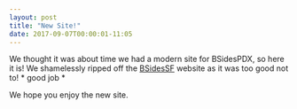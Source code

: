 ```yaml
---
layout: post
title: "New Site!"
date: 2017-09-07T00:00:01-11:05
---
```


We thought it was about time we had a modern site for BSidesPDX, so here it is! We shamelessly ripped off the [BSidesSF](https://bsidessf.org) website as it was too good not to! * good job *

We hope you enjoy the new site.

